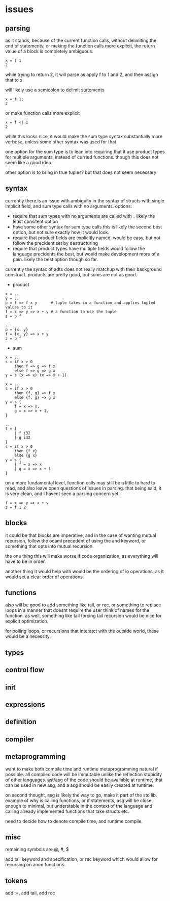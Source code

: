 # issues

## parsing

as it stands, because of the current function calls, without delimiting the end of statements,
or making the function calls more explicit, the return value of a block is completely ambiguous.

```
x = f 1
2
```

while trying to return 2, it will parse as apply f to 1 and 2, and then assign that to x.

will likely use a semicolon to delimit statements

```
x = f 1;
2
```

or make function calls more explicit

```
x = f <| 1
2
```

while this looks nice, it would make the sum type syntax substantially more verbose,
unless some other syntax was used for that.

one option for the sum type is to lean into requiring that it use product types for multiple arguments, instead of curried functions.
though this does not seem like a good idea.

other option is to bring in true tuples? but that does not seem necessary

## syntax 



currently there is an issue with ambiguity in the syntax of structs with single implicit field,
and sum type calls with no arguments.
options:
- require that sum types with no arguments are called with _
    likely the least consitent option
- have some other syntax for sum type calls
    this is likely the second best option, but not sure exactly how it would look.
- require that product fields are explicitly named.
    would be easy, but not follow the precident set by destructuring
- require that product types have multiple fields
    would follow the language precidents the best, but would make development more of a pain.
    likely the best option though so far.

currently the syntax of adts does not really matchup with their background construct.
products are pretty good, but sums are not as good.

- product 

```
x = ..
y = ..
p = f => f x y      # tuple takes in a function and applies tupled values to it
f = x => y => x + y # a function to use the tuple
z = p f 
```

```
..
p = {x, y}
f = {x, y} => x + y
z = p f
```

- sum

```
x = ..
s = if x > 0
    then f => g => f x
    else f => g => g x
y = s (x => x) (x => x + 1)
```

```
x = ..
s = if x > 0
    then {f, g} => f x
    else {f, g} => g x
y = s {
    f = x => x, 
    g = x => x + 1,
}
```

```
..
t = {
    | f i32
    | g i32
}
s = if x > 0
    then {f x}
    else {g x}
y = s {
    | f = x => x
    | g = x => x + 1
}
```

on a more fundamental level, function calls may still be a little to hard to read,
and also leave open questions of issues in parsing. 
that being said, it is very clean, and I havent seen a parsing concern yet.

```
f = x => y => x + y
z = f 1 2
```



## blocks

it could be that blocks are imperative, and in the case of wanting mutual recursion,
follow the ocaml precedent of using the and keyword, or something that opts into mutual recursion.

the one thing this will make worse if code organization, as everything will have to be in order.

another thing it would help with would be the ordering of io operations, as it would set a clear order of operations.

## functions

also will be good to add something like tail, or rec, or something to replace loops in a manner that doesnt require the user think of names for the function.
as well, something like tail forcing tail recursion would be nice for explicit optimization.

for polling loops, or recursions that interatct with the outside world, these would be a necessity.

## types

## control flow

## init

## expressions

## definition

## compiler

## metaprogramming

want to make both compile time and runtime metaprogramming natural if possible. 
all compiled code will be immutable unlike the reflection stupidity of other languages.
ast/asg of the code should be available at runtime, that can be used in new asg,
and a asg should be easily created at runtime.

on second thought, asg is likely the way to go, make it part of the std lib.
example of why is calling functions, or if statements, asg will be close enough to minimal,
but understable in the context of the language and calling already implemented functions that take structs etc.


need to decide how to denote compile time, and runtime compile.


## misc

remaining symbols are @, #, $ 


add tail keyword and specification, or rec keyword which would allow for recursing on anon functions.

## tokens

add :=, add tail, add rec 
